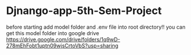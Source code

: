 # Djnango-app-5th-Sem-Project


before starting add model folder and .env file into root directory!! you can get this model folder into google drive 
 https://drive.google.com/drive/folders/1q9wD-278mEhFobt1uptn09wjsCrtoVbS?usp=sharing
